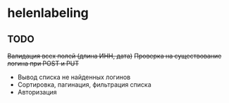 # helenlabeling

## TODO

~~Валидация всех полей (длина ИНН, дата)~~
~~Проверка на существование логина при POST и PUT~~
- Вывод списка не найденных логинов
- Сортировка, пагинация, фильтрация списка
- Авторизация
